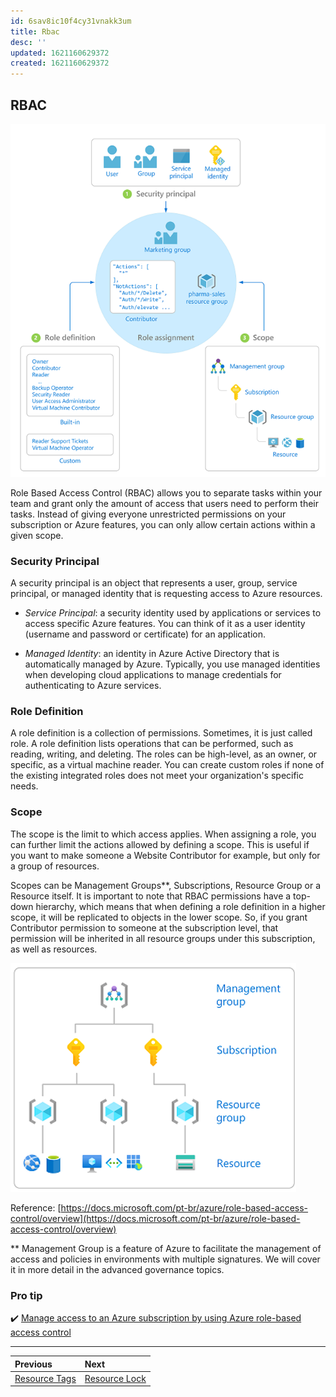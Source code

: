 ```yaml
---
id: 6sav8ic10f4cy31vnakk3um
title: Rbac
desc: ''
updated: 1621160629372
created: 1621160629372
---
```

## RBAC

![rbac](./assets/images/rbac.png)

Role Based Access Control (RBAC) allows you to separate tasks within your team and grant only the amount of access that users need to perform their tasks. Instead of giving everyone unrestricted permissions on your subscription or Azure features, you can only allow certain actions within a given scope.

### Security Principal

A security principal is an object that represents a user, group, service principal, or managed identity that is requesting access to Azure resources.

- *Service Principal*: a security identity used by applications or services to access specific Azure features. You can think of it as a user identity (username and password or certificate) for an application.

- *Managed Identity*: an identity in Azure Active Directory that is automatically managed by Azure. Typically, you use managed identities when developing cloud applications to manage credentials for authenticating to Azure services.

### Role Definition

A role definition is a collection of permissions. Sometimes, it is just called role. A role definition lists operations that can be performed, such as reading, writing, and deleting. The roles can be high-level, as an owner, or specific, as a virtual machine reader. You can create custom roles if none of the existing integrated roles does not meet your organization's specific needs.

### Scope

The scope is the limit to which access applies. When assigning a role, you can further limit the actions allowed by defining a scope. This is useful if you want to make someone a Website Contributor for example, but only for a group of resources.

Scopes can be Management Groups**, Subscriptions, Resource Group or a Resource itself. It is important to note that RBAC permissions have a top-down hierarchy, which means that when defining a role definition in a higher scope, it will be replicated to objects in the lower scope. So, if you grant Contributor permission to someone at the subscription level, that permission will be inherited in all resource groups under this subscription, as well as resources.

![scope](./assets/images/scope.png)

Reference: [https://docs.microsoft.com/pt-br/azure/role-based-access-control/overview](https://docs.microsoft.com/pt-br/azure/role-based-access-control/overview)

** Management Group is a feature of Azure to facilitate the management of access and policies in environments with multiple signatures. We will cover it in more detail in the advanced governance topics.

### Pro tip

✔️ [Manage access to an Azure subscription by using Azure role-based access control](https://docs.microsoft.com/en-us/learn/modules/manage-subscription-access-azure-rbac/)

---

| Previous                          | Next                              |
| :-------------------------------- | :-------------------------------- |
| [Resource Tags](resource-tags.md) | [Resource Lock](resource-lock.md) |
